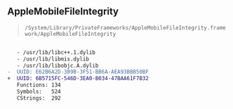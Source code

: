 ## AppleMobileFileIntegrity

> `/System/Library/PrivateFrameworks/AppleMobileFileIntegrity.framework/AppleMobileFileIntegrity`

```diff

   - /usr/lib/libc++.1.dylib
   - /usr/lib/libmis.dylib
   - /usr/lib/libobjc.A.dylib
-  UUID: E62B6A2D-3B9B-3F51-BB6A-AEA93BBB50BF
+  UUID: 6B5715FC-546D-3EA0-B034-47BAA61F7B32
   Functions: 134
   Symbols:   524
   CStrings:  292

```
